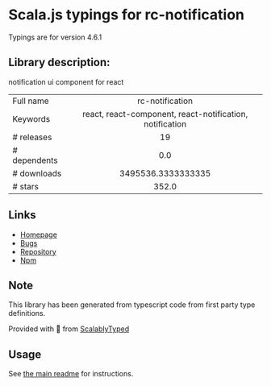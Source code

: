 
# Scala.js typings for rc-notification

Typings are for version 4.6.1

## Library description:
notification ui component for react

|                    |                 |
| ------------------ | :-------------: |
| Full name          | rc-notification |
| Keywords           | react, react-component, react-notification, notification |
| # releases         | 19 |
| # dependents       | 0.0 |
| # downloads        | 3495536.3333333335 |
| # stars            | 352.0 |

## Links
- [Homepage](http://github.com/react-component/notification)
- [Bugs](http://github.com/react-component/notification/issues)
- [Repository](https://github.com/react-component/notification)
- [Npm](https://www.npmjs.com/package/rc-notification)
    


## Note
This library has been generated from typescript code from first party type definitions.

Provided with :purple_heart: from [ScalablyTyped](https://github.com/oyvindberg/ScalablyTyped)

## Usage
See [the main readme](../../readme.md) for instructions.


